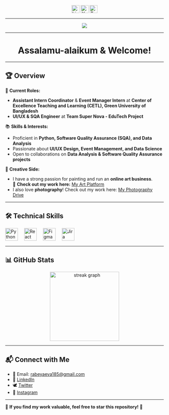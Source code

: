 <div align="center">
  <img src="https://img.shields.io/static/v1?message=LinkedIn&logo=linkedin&label=&color=0077B5&logoColor=white&labelColor=&style=for-the-badge" height="25" alt="LinkedIn" />
  <img src="https://img.shields.io/static/v1?message=YouTube&logo=youtube&label=&color=FF0000&logoColor=white&labelColor=&style=for-the-badge" height="25" alt="YouTube" />
  <img src="https://img.shields.io/static/v1?message=Twitter&logo=twitter&label=&color=1DA1F2&logoColor=white&labelColor=&style=for-the-badge" height="25" alt="Twitter" />
</div>

---

<div align="center">
  <img src="https://visitor-badge.laobi.icu/badge?page_id=yourusername" />
</div>

---

<h1 align="center">Assalamu-alaikum & Welcome! </h1>

---

## 🏆 Overview  

🎯 **Current Roles:**  
- **Assistant Intern Coordinator** & **Event Manager Intern** at **Center of Excellence Teaching and Learning (CETL), Green University of Bangladesh**  
- **UI/UX & SQA Engineer** at **Team Super Nova - EduTech Project**  

📚 **Skills & Interests:**  
- Proficient in **Python, Software Quality Assurance (SQA), and Data Analysis**  
- Passionate about **UI/UX Design, Event Management, and Data Science**  
- Open to collaborations on **Data Analysis & Software Quality Assurance projects**  

🎨 **Creative Side:**  
- I have a strong passion for painting and run an **online art business**.  
  🎨 **Check out my work here:** [My Art Platform](https://www.facebook.com/profile.php?id=61554513748546)  
- I also love **photography**! Check out my work here: [My Photography Drive](https://drive.google.com/drive/folders/11902IgYGYaZ3z0ckPy2_Aj7hQ_RX9pJI?usp=drive_link)  

---

## 🛠 Technical Skills  

<div align="left">
  <img src="https://cdn.jsdelivr.net/gh/devicons/devicon/icons/python/python-original.svg" height="40" alt="Python" />
  <img width="12" />
  <img src="https://cdn.jsdelivr.net/gh/devicons/devicon/icons/react/react-original-wordmark.svg" height="40" alt="React" />
  <img width="12" />
  <img src="https://cdn.jsdelivr.net/gh/devicons/devicon/icons/figma/figma-original.svg" height="40" alt="Figma" />
  <img width="12" />
  <img src="https://cdn.jsdelivr.net/gh/devicons/devicon/icons/jira/jira-original.svg" height="40" alt="Jira" />
</div>

---

## 📊 GitHub Stats  

<div align="center">
  <img src="https://streak-stats.demolab.com?user=yourusername&theme=dark&hide_border=false&border_radius=5&order=3" height="220" alt="streak graph" />
</div>

---

## 📬 Connect with Me  

- 📧 Email: [rabeyaeva185@gmail.com](mailto:rabeyaeva185@gmail.com)  
- 🔗 [LinkedIn](https://www.linkedin.com/in/rabeya-eva-457678210)  
- 🕊 [Twitter](https://x.com/rabeyaeva3?t=MBt0PQAYw74DlOxIX0YOfQ&s=09)  
- 📸 [Instagram](https://www.instagram.com/error_now__/)

---

🌟 **If you find my work valuable, feel free to star this repository!** 🚀
